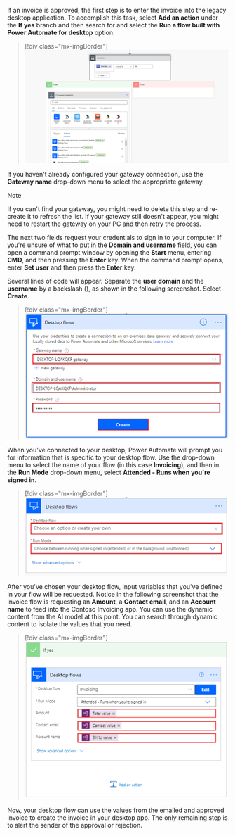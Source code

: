 If an invoice is approved, the first step is to enter the invoice into the legacy desktop application. To accomplish this task, select **Add an action** under the **If yes** branch and then search for and select the **Run a flow built with Power Automate for desktop** option.

> [!div class="mx-imgBorder"]
> [![Screenshot of the Condition with If yes and If no branches.](../media/9-run-desktop-flow.png)](../media/9-run-desktop-flow.png#lightbox)

If you haven't already configured your gateway connection, use the **Gateway name** drop-down menu to select the appropriate gateway.

> [!NOTE]
> If you can't find your gateway, you might need to delete this step and re-create it to refresh the list. If your gateway still doesn't appear, you might need to restart the gateway on your PC and then retry the process.

The next two fields request your credentials to sign in to your computer. If you're unsure of what to put in the **Domain and username** field, you can open a command prompt window by opening the **Start** menu, entering **CMD**, and then pressing the **Enter** key. When the command prompt opens, enter **Set user** and then press the **Enter** key.

Several lines of code will appear. Separate the **user domain** and the **username** by a backslash (\), as shown in the following screenshot. Select **Create**.

> [!div class="mx-imgBorder"]
> [![Screenshot of the Desktop flows dialog box with Gateway name, Domain and username, and Password highlighted.](../media/10-user-domain-user-name.png)](../media/10-user-domain-user-name.png#lightbox)

When you've connected to your desktop, Power Automate will prompt you for information that is specific to your desktop flow. Use the drop-down menu to select the name of your flow (in this case **Invoicing**), and then in the **Run Mode** drop-down menu, select **Attended - Runs when you're signed in**.

> [!div class="mx-imgBorder"]
> [![Screenshot of the Run a flow built with Power Automate for desktop dialog box.](../media/11-choose-desktop-flow.png)](../media/11-choose-desktop-flow.png#lightbox)

After you've chosen your desktop flow, input variables that you've defined in your flow will be requested. Notice in the following screenshot that the invoice flow is requesting an **Amount**, a **Contact email**, and an **Account name** to feed into the Contoso Invoicing app. You can use the dynamic content from the AI model at this point. You can search through dynamic content to isolate the values that you need.

> [!div class="mx-imgBorder"]
> [![Screenshot of the If yes dialog box with Run a flow build with Power Automate for desktop nested.](../media/12-dynamic-inputs.png)](../media/12-dynamic-inputs.png#lightbox)

Now, your desktop flow can use the values from the emailed and approved invoice to create the invoice in your desktop app. The only remaining step is to alert the sender of the approval or rejection.
